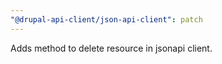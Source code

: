 ```yaml
---
"@drupal-api-client/json-api-client": patch
---
```


Adds method to delete resource in jsonapi client.
